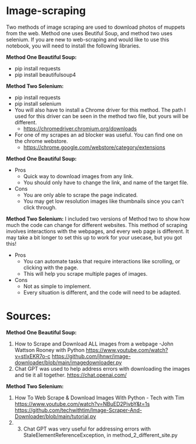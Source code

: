 # Image-scraping
Two methods of image scraping are used to download photos of muppets from the web. Method one uses Beutiful Soup, and method two uses selenium. If you are new to web-scraping and would like to use this notebook, you will need to install the following libraries.

**Method One Beautiful Soup:** 
- pip install requests 
- pip install beautifulsoup4

**Method Two Selenium:**
- pip install requests
- pip install selenium
- You will also have to install a Chrome driver for this method. The path I used for this driver can be seen in the method two file, but yours will be different. 
  - https://chromedriver.chromium.org/downloads
- For one of my scrapes an ad blocker was useful. You can find one on the chrome webstore.
  - https://chrome.google.com/webstore/category/extensions
 
**Method One Beautiful Soup:** 
- Pros
  - Quick way to download images from any link.
  - You should only have to change the link, and name of the target file.
- Cons
  - You are only able to scrape the page indicated.
  - You may get low resolution images like thumbnails since you can't click through.

**Method Two Selenium:**
I included two versions of Method two to show how much the code can change for different websites. This method of scraping involves interactions with the webpages, and every web page is different. It may take a bit longer to set this up to work for your usecase, but you got this!
- Pros
  - You can automate tasks that require interactions like scrolling, or clicking with the page.
  - This will help you scrape multiple pages of images.
- Cons
  - Not as simple to implement.
  - Every situation is different, and the code will need to be adapted.  

# Sources:
**Method One Beautiful Soup:**
1. How to Scrape and Download ALL images from a webpage -John Wattson Rooney with Python
    https://www.youtube.com/watch?v=stIxEKR7o-c
    https://github.com/jhnwr/image-downloader/blob/main/imagedownloader.py
3. Chat GPT was used to help address errors with downloading the images and tie it all together.
    https://chat.openai.com/
   

**Method Two Selenium:**
1. How To Web Scrape & Download Images With Python - Tech with Tim
   https://www.youtube.com/watch?v=NBuED2PivbY&t=1s
   https://github.com/techwithtim/Image-Scraper-And-Downloader/blob/main/tutorial.py
2. 3. Chat GPT was very useful for addressing errors with StaleElementReferenceException, in method_2_different_site.py

